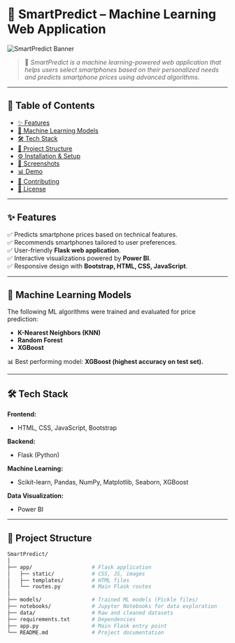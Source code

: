 # 📱 SmartPredict – Machine Learning Web Application

![SmartPredict Banner](./assets/img//testimonials/logo.png)

> 🔮 *SmartPredict is a machine learning-powered web application that helps users select smartphones based on their personalized needs and predicts smartphone prices using advanced algorithms.*  

---

## 📖 Table of Contents
- [✨ Features](#-features)
- [🧠 Machine Learning Models](#-machine-learning-models)
- [🛠 Tech Stack](#-tech-stack)
- [📂 Project Structure](#-project-structure)
- [⚙️ Installation & Setup](#️-installation--setup)
- [📸 Screenshots](#-screenshots)
- [📊 Demo](#-demo)
- [🤝 Contributing](#-contributing)
- [📜 License](#-license)

---

## ✨ Features
✅ Predicts smartphone prices based on technical features.  
✅ Recommends smartphones tailored to user preferences.  
✅ User-friendly **Flask web application**.  
✅ Interactive visualizations powered by **Power BI**.  
✅ Responsive design with **Bootstrap, HTML, CSS, JavaScript**.  

---

## 🧠 Machine Learning Models
The following ML algorithms were trained and evaluated for price prediction:
- **K-Nearest Neighbors (KNN)**
- **Random Forest**
- **XGBoost**

📊 Best performing model: **XGBoost (highest accuracy on test set).**

---

## 🛠 Tech Stack

**Frontend:**  
- HTML, CSS, JavaScript, Bootstrap  

**Backend:**  
- Flask (Python)  

**Machine Learning:**  
- Scikit-learn, Pandas, NumPy, Matplotlib, Seaborn, XGBoost  

**Data Visualization:**  
- Power BI  

---

## 📂 Project Structure
```bash
SmartPredict/
│
├── app/                   # Flask application
│   ├── static/            # CSS, JS, images
│   ├── templates/         # HTML files
│   └── routes.py          # Main Flask routes
│
├── models/                # Trained ML models (Pickle files)
├── notebooks/             # Jupyter Notebooks for data exploration
├── data/                  # Raw and cleaned datasets
├── requirements.txt       # Dependencies
├── app.py                 # Main Flask entry point
└── README.md              # Project documentation
